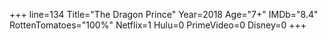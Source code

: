 +++
line=134
Title="The Dragon Prince"
Year=2018
Age="7+"
IMDb="8.4"
RottenTomatoes="100%"
Netflix=1
Hulu=0
PrimeVideo=0
Disney=0
+++

